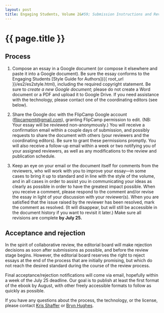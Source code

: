```yaml
---
layout: post
title: Engaging Students, Volume 2&#59; Submission Instructions and Review Process
---
```


# {{ page.title }} #

## Process ## 

1. Compose an essay in a Google document (or compose it elsewhere and paste it into a Google document). Be sure the essay conforms to the Engaging Students [Style Guide for Authors]({{ root_url }}/es2/es2style.html), including the required copyright statement. Be sure to *create a new Google document*; please do not create a Word document or a PDF and upload it to Google Drive. If you need assistance with the technology, please contact one of the coordinating editors (see below).

2. Share the Google doc with the FlipCamp Google account (flipcampmt@gmail.com), granting FlipCamp permission to edit. (NB: Your essay will be reviewed non-anonymously.) You will receive a confirmation email within a couple days of submission, and possibly requests to share the document with others (your reviewers and the coordinating editors). Be sure to grant these permissions promptly. You will also receive a follow-up email within a week or two notifying you of your assigned reviewers, as well as any modifications to the review and publication schedule.

3. Keep an eye on your email or the document itself for comments from the reviewers, who will work with you to improve your essay—in some cases to bring it up to standard and in line with the style of the volume, and in all cases in order to assist you in communicating your ideas as clearly as possible in order to have the greatest impact possible. When you receive a comment, please respond to the comment and/or revise the essay in light of your discussion with your reviewer(s). When you are satisfied that the issue raised by the reviewer has been resolved, mark the comment as resolved. (It will disappear, but will still be accessible in the document history if you want to revisit it later.) Make sure all revisions are complete **by July 25.**

## Acceptance and rejection ##

In the spirit of collaborative review, the editorial board will make rejection decisions as soon after submissions as possible, and before the review stage begins. However, the editorial board reserves the right to reject essays at the end of the process that are initially promising, but which do not reach the desired standard during the course of the review process.

Final acceptance/rejection notifications will come via email, hopefully within a week of the July 25 deadline. Our goal is to publish at least the first format of the ebook by August, with other freely accessible formats to follow as quickly as possible.

If you have any questions about the process, the technology, or the license, please contact [Kris Shaffer](mailto:kris.shaffer@gmail.com) or [Bryn Hughes](mailto:bryn.hughes@gmail.com).